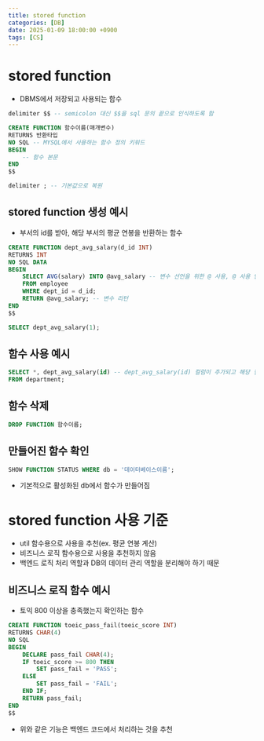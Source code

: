 ```yaml
---
title: stored function
categories: [DB]
date: 2025-01-09 18:00:00 +0900
tags: [CS]
---
```


# stored function
- DBMS에서 저장되고 사용되는 함수

```sql
delimiter $$ -- semicolon 대신 $$을 sql 문의 끝으로 인식하도록 함
```
```sql
CREATE FUNCTION 함수이름(매개변수)
RETURNS 반환타입
NO SQL -- MYSQL에서 사용하는 함수 정의 키워드
BEGIN
    -- 함수 본문
END
$$
```
```sql
delimiter ; -- 기본값으로 복원
```

## stored function 생성 예시
- 부서의 id를 받아, 해당 부서의 평균 연봉을 반환하는 함수

```sql
CREATE FUNCTION dept_avg_salary(d_id INT)
RETURNS INT
NO SQL DATA
BEGIN
    SELECT AVG(salary) INTO @avg_salary -- 변수 선언을 위한 @ 사용, @ 사용 안할시 DECLARE로 변수 선언 필요
    FROM employee
    WHERE dept_id = d_id;
    RETURN @avg_salary; -- 변수 리턴
END
$$
```

```sql
SELECT dept_avg_salary(1);
```

## 함수 사용 예시
```sql
SELECT *, dept_avg_salary(id) -- dept_avg_salary(id) 컬럼이 추가되고 해당 컬럼에 부서의 평균 연봉이 출력됨
FROM department;
```

## 함수 삭제
```sql
DROP FUNCTION 함수이름;
```

## 만들어진 함수 확인
```sql
SHOW FUNCTION STATUS WHERE db = '데이터베이스이름';
```
- 기본적으로 활성화된 db에서 함수가 만들어짐

# stored function 사용 기준
- util 함수용으로 사용을 추천(ex. 평균 연봉 계산)
- 비즈니스 로직 함수용으로 사용을 추천하지 않음
- 백엔드 로직 처리 역할과 DB의 데이터 관리 역할을 분리해야 하기 때문

## 비즈니스 로직 함수 예시
- 토익 800 이상을 충족했는지 확인하는 함수
```sql
CREATE FUNCTION toeic_pass_fail(toeic_score INT)
RETURNS CHAR(4)
NO SQL
BEGIN
    DECLARE pass_fail CHAR(4);
    IF toeic_score >= 800 THEN
        SET pass_fail = 'PASS';
    ELSE
        SET pass_fail = 'FAIL';
    END IF;
    RETURN pass_fail;
END
$$
```
- 위와 같은 기능은 백엔드 코드에서 처리하는 것을 추천